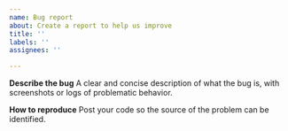 ```yaml
---
name: Bug report
about: Create a report to help us improve
title: ''
labels: ''
assignees: ''

---
```


**Describe the bug**
A clear and concise description of what the bug is, with screenshots or logs of problematic behavior.

**How to reproduce**
Post your code so the source of the problem can be identified.
